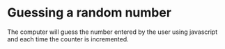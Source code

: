 # Guessing a random number
The computer will guess the number entered by the user using javascript and each time the counter is incremented.
